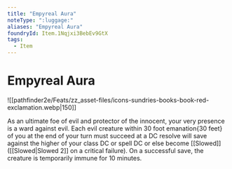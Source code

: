 ```yaml
---
title: "Empyreal Aura"
noteType: ":luggage:"
aliases: "Empyreal Aura"
foundryId: Item.1Nqjxi3BebEv9GtX
tags:
  - Item
---
```


# Empyreal Aura
![[pathfinder2e/Feats/zz_asset-files/icons-sundries-books-book-red-exclamation.webp|150]]

As an ultimate foe of evil and protector of the innocent, your very presence is a ward against evil. Each evil creature within 30 foot emanation{30 feet} of you at the end of your turn must succeed at a DC resolve will save against the higher of your class DC or spell DC or else become [[Slowed]] ([[Slowed|Slowed 2]] on a critical failure). On a successful save, the creature is temporarily immune for 10 minutes.
